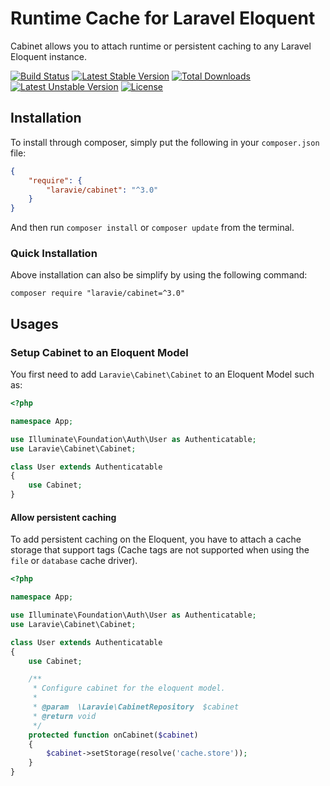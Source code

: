 Runtime Cache for Laravel Eloquent
==============

Cabinet allows you to attach runtime or persistent caching to any Laravel Eloquent instance.

[![Build Status](https://travis-ci.org/laravie/cabinet.svg?branch=master)](https://travis-ci.org/laravie/cabinet)
[![Latest Stable Version](https://poser.pugx.org/laravie/cabinet/v/stable)](https://packagist.org/packages/laravie/cabinet)
[![Total Downloads](https://poser.pugx.org/laravie/cabinet/downloads)](https://packagist.org/packages/laravie/cabinet)
[![Latest Unstable Version](https://poser.pugx.org/laravie/cabinet/v/unstable)](https://packagist.org/packages/laravie/cabinet)
[![License](https://poser.pugx.org/laravie/cabinet/license)](https://packagist.org/packages/laravie/cabinet)

## Installation

To install through composer, simply put the following in your `composer.json` file:

```json
{
    "require": {
        "laravie/cabinet": "^3.0"
    }
}
```

And then run `composer install` or `composer update` from the terminal.

### Quick Installation

Above installation can also be simplify by using the following command:

    composer require "laravie/cabinet=^3.0"

## Usages

### Setup Cabinet to an Eloquent Model

You first need to add `Laravie\Cabinet\Cabinet` to an Eloquent Model such as:

```php
<?php

namespace App;

use Illuminate\Foundation\Auth\User as Authenticatable;
use Laravie\Cabinet\Cabinet;

class User extends Authenticatable
{
    use Cabinet;
}
```

#### Allow persistent caching

To add persistent caching on the Eloquent, you have to attach a cache storage that support tags (Cache tags are not supported when using the `file` or `database` cache driver).

```php
<?php

namespace App;

use Illuminate\Foundation\Auth\User as Authenticatable;
use Laravie\Cabinet\Cabinet;

class User extends Authenticatable
{
    use Cabinet;

    /**
     * Configure cabinet for the eloquent model.
     * 
     * @param  \Laravie\CabinetRepository  $cabinet 
     * @return void
     */
    protected function onCabinet($cabinet)
    {
        $cabinet->setStorage(resolve('cache.store'));
    }
}
```
